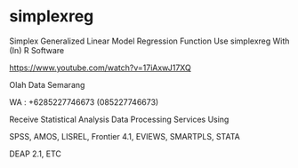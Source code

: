 # simplexreg
Simplex Generalized Linear Model Regression Function Use simplexreg With (In) R Software

https://www.youtube.com/watch?v=17iAxwJ17XQ

Olah Data Semarang

WA : +6285227746673 (085227746673)

Receive Statistical Analysis Data Processing Services Using

SPSS, AMOS, LISREL, Frontier 4.1, EVIEWS, SMARTPLS, STATA

DEAP 2.1, ETC
